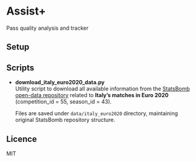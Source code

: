 # Assist+
Pass quality analysis and tracker


## Setup


## Scripts
- **download_italy_euro2020_data.py**  
  Utility script to download all available information from the [StatsBomb open-data repository](https://github.com/statsbomb/open-data) related to **Italy’s matches in Euro 2020** (competition_id = 55, season_id = 43).

  Files are saved under `data/italy_euro2020` directory, maintaining original StatsBomb repository structure.

## Licence
MIT